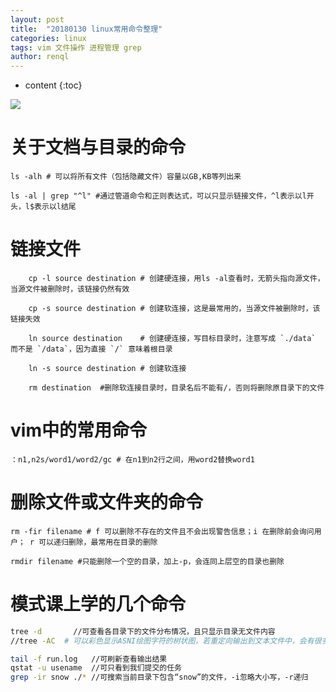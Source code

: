 ```yaml
---
layout: post
title:  "20180130 linux常用命令整理"
categories: linux
tags: vim 文件操作 进程管理 grep
author: renql
---
```


* content
{:toc}

![](http://wx1.sinaimg.cn/large/006fa9Xlgy1fwuse5urh5j30mo0w0jst.jpg)


# 关于文档与目录的命令 #
	
	ls -alh # 可以将所有文件（包括隐藏文件）容量以GB,KB等列出来

    ls -al | grep "^l" #通过管道命令和正则表达式，可以只显示链接文件，^l表示以l开头，l$表示以l结尾




# 链接文件 #
```
    cp -l source destination # 创建硬连接，用ls -al查看时，无箭头指向源文件，当源文件被删除时，该链接仍然有效

    cp -s source destination # 创建软连接，这是最常用的，当源文件被删除时，该链接失效

    ln source destination    # 创建硬连接，写目标目录时，注意写成 `./data` 而不是 `/data`，因为直接 `/` 意味着根目录  

    ln -s source destination # 创建软连接  
    
    rm destination  #删除软连接目录时，目录名后不能有/，否则将删除原目录下的文件
```
    

# vim中的常用命令 #
    ：n1,n2s/word1/word2/gc # 在n1到n2行之间，用word2替换word1

# 删除文件或文件夹的命令 #
    rm -fir filename # f 可以删除不存在的文件且不会出现警告信息；i 在删除前会询问用户； r 可以递归删除，最常用在目录的删除
    
    rmdir filename #只能删除一个空的目录，加上-p，会连同上层空的目录也删除
    

# 模式课上学的几个命令 #
```bash
tree -d    	  //可查看各目录下的文件分布情况，且只显示目录无文件内容
//tree -AC  # 可以彩色显示ASNI绘图字符的树状图，若重定向输出到文本文件中，会有很多特殊字符串，大大降低可读性

tail -f run.log   //可刷新查看输出结果
qstat -u usename  //可只看到我们提交的任务
grep -ir snow ./* //可搜索当前目录下包含“snow”的文件，-i忽略大小写，-r递归
```
